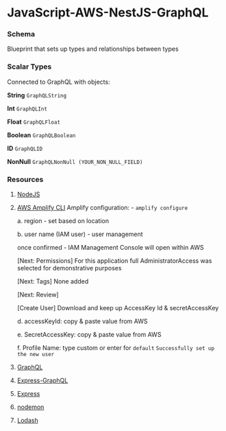 # JavaScript-AWS-NestJS-GraphQL

### Schema

Blueprint that sets up types and relationships between types

### Scalar Types

Connected to GraphQL with objects:

**String**
`GraphQLString`

**Int**
`GraphQLInt`

**Float**
`GraphQLFloat`

**Boolean**
`GraphQLBoolean`

**ID**
`GraphQLID`

**NonNull**
`GraphQLNonNull (YOUR_NON_NULL_FIELD)`

### Resources

1. [NodeJS](https://nodejs.org/en/)

2. [AWS Amplify CLI](https://docs.amplify.aws/)
   Amplify configuration: - `amplify configure`

   a. region - set based on location

   b. user name (IAM user) - user management

   once confirmed - IAM Management Console will open within AWS

   [Next: Permissions]
   For this application full AdministratorAccess was selected for demonstrative purposes

   [Next: Tags]
   None added

   [Next: Review]

   [Create User]
   Download and keep up AccessKey Id & secretAccessKey

   d. accessKeyId: copy & paste value from AWS

   e. SecretAccessKey: copy & paste value from AWS

   f. Profile Name: type custom or enter for `default`
   `Successfully set up the new user`

3. [GraphQL](https://www.npmjs.com/package/graphql)

4. [Express-GraphQL](https://github.com/graphql/express-graphql)

5. [Express](https://expressjs.com/)

6. [nodemon](https://www.npmjs.com/package/nodemon)

7. [Lodash](https://lodash.com/)
